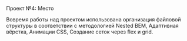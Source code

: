 
Проект №4: Место

Вовремя работы над проектом использована организация файловой структуры в соответствии с методологией Nested BEM,
Адаптивная вёрстка,
Анимации CSS,
Создание сеток через flex и grid.